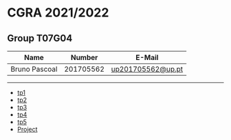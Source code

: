 # CGRA 2021/2022

## Group T07G04
| Name             | Number    | E-Mail             |
| ---------------- | --------- | ------------------ |
| Bruno Pascoal         | 201705562 | up201705562@up.pt                |

----

  - [tp1](tp1/README.md)
  - [tp2](tp2/README.md)
  - [tp3](tp3/README.md)
  - [tp4](tp4/README.md)
  - [tp5](tp5/README.md)
  - [Project](proj/README.md)